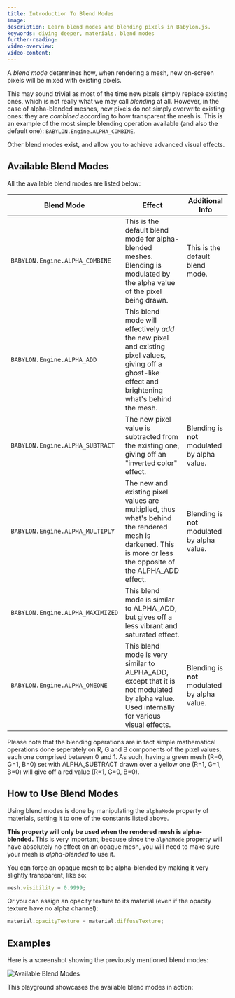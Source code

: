 ```yaml
---
title: Introduction To Blend Modes
image: 
description: Learn blend modes and blending pixels in Babylon.js.
keywords: diving deeper, materials, blend modes
further-reading:
video-overview:
video-content:
---
```


A *blend mode* determines how, when rendering a mesh, new on-screen pixels will be mixed with existing pixels.

This may sound trivial as most of the time new pixels simply replace existing ones, which is not really what we may call _blending_ at all. However, in the case of alpha-blended meshes, new pixels do not simply overwrite existing ones: they are _combined_ according to how transparent the mesh is. This is an example of the most simple blending operation available (and also the default one): `BABYLON.Engine.ALPHA_COMBINE`.

Other blend modes exist, and allow you to achieve advanced visual effects.


## Available Blend Modes

All the available blend modes are listed below:

| Blend Mode | Effect | Additional Info |
|-------------------------------- |---------------- | -------------------- |
| `BABYLON.Engine.ALPHA_COMBINE` | This is the default blend mode for alpha-blended meshes. Blending is modulated by the alpha value of the pixel being drawn. | This is the default blend mode. |
| `BABYLON.Engine.ALPHA_ADD` | This blend mode will effectively _add_ the new pixel and existing pixel values, giving off a ghost-like effect and brightening what's behind the mesh. | |
| `BABYLON.Engine.ALPHA_SUBTRACT` | The new pixel value is subtracted from the existing one, giving off an "inverted color" effect. | Blending is **not** modulated by alpha value. |
| `BABYLON.Engine.ALPHA_MULTIPLY` | The new and existing pixel values are multiplied, thus what's behind the rendered mesh is darkened. This is more or less the opposite of the ALPHA_ADD effect. | Blending is **not** modulated by alpha value. |
| `BABYLON.Engine.ALPHA_MAXIMIZED` | This blend mode is similar to ALPHA_ADD, but gives off a less vibrant and saturated effect. | |
| `BABYLON.Engine.ALPHA_ONEONE` | This blend mode is very similar to ALPHA_ADD, except that it is not modulated by alpha value. Used internally for various visual effects. | Blending is **not** modulated by alpha value. |

Please note that the blending operations are in fact simple mathematical operations done seperately on R, G and B components of the pixel values, each one comprised between 0 and 1. As such, having a green mesh (R=0, G=1, B=0) set with ALPHA_SUBTRACT drawn over a yellow one (R=1, G=1, B=0) will give off a red value (R=1, G=0, B=0).


## How to Use Blend Modes

Using blend modes is done by manipulating the `alphaMode` property of materials, setting it to one of the constants listed above.

**This property will only be used when the rendered mesh is alpha-blended.** This is very important, because since the `alphaMode` property will have absolutely no effect on an opaque mesh, you will need to make sure your mesh is *alpha-blended* to use it.

You can force an opaque mesh to be alpha-blended by making it very slightly transparent, like so:
```javascript
mesh.visibility = 0.9999;
```

Or you can assign an opacity texture to its material (even if the opacity texture have no alpha channel):
```javascript
material.opacityTexture = material.diffuseTexture;
```



## Examples

Here is a screenshot showing the previously mentioned blend modes:

![Available Blend Modes](/img/how_to/blend-modes/blend-modes.jpg)

This playground showcases the available blend modes in action: <Playground id="#1MSIXB#4" title="Blend Modes Example" description="Simple example of blend modes in Babylon.js." image="/img/playgroundsAndNMEs/features/divingDeeperBlendModes1.jpg"/>